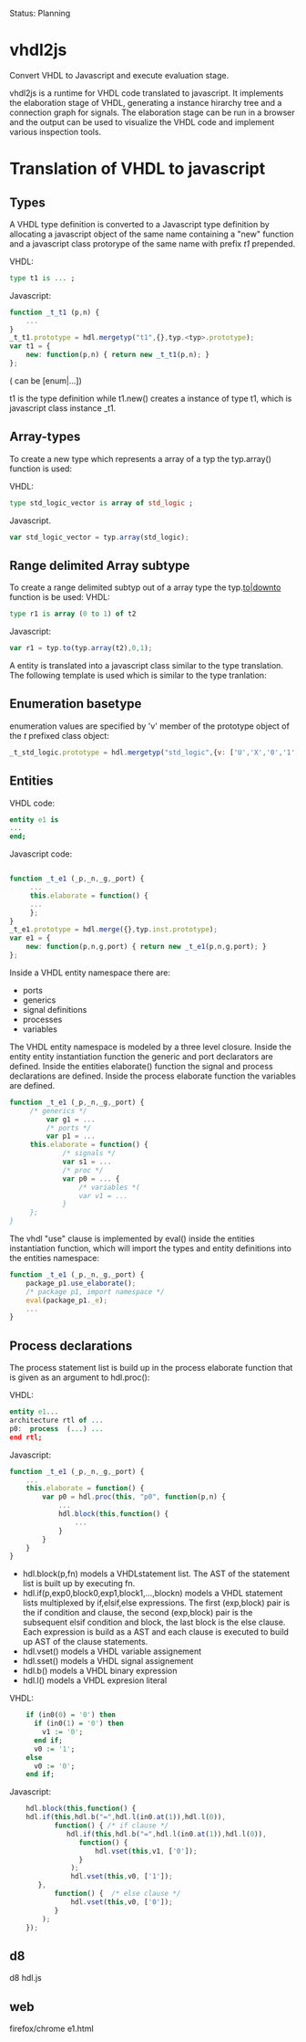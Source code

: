 Status: Planning

# vhdl2js

Convert VHDL to Javascript and execute evaluation stage.

vhdl2js is a runtime for VHDL code translated to javascript.
It implements the elaboration stage of VHDL, generating a instance hirarchy tree
and a connection graph for signals. The elaboration stage can be run in a 
browser and the output can be used to visualize the VHDL code and implement
various inspection tools.


# Translation of VHDL to javascript

## Types

A VHDL type definition is converted to a Javascript type definition by 
allocating a javascript object of the same name containing a "new" function 
and a javascript class protorype of the same name with prefix _t1_ prepended.

VHDL:
```vhdl
type t1 is ... ;
```

Javascript:

```javascript
function _t_t1 (p,n) {
    ...
}
_t_t1.prototype = hdl.mergetyp("t1",{},typ.<typ>.prototype); 
var t1 = { 
    new: function(p,n) { return new _t_t1(p,n); } 
};
```
(<typ> can be [enum|...])



t1 is the type definition while t1.new() creates a instance of type t1,
which is javascript class instance _t1.

## Array-types


To create a new type which represents a array of a typ the typ.array()
function is used: 

VHDL:
```vhdl
type std_logic_vector is array of std_logic ;
```

Javascript.
```javascript
var std_logic_vector = typ.array(std_logic);
```

## Range delimited Array subtype

To create a range delimited subtyp out of a array type the typ.[to|downto]()
function is be used:
VHDL:
```vhdl
type r1 is array (0 to 1) of t2
```
Javascript:
```javascript
var r1 = typ.to(typ.array(t2),0,1);
```

A entity is translated into a javascript class similar to the type translation.
The following template is used which is similar to the type tranlation:

## Enumeration basetype

enumeration values are specified by 'v' member of the prototype object of the
_t_ prefixed class object:

```javascript
_t_std_logic.prototype = hdl.mergetyp("std_logic",{v: ['U','X','0','1','Z','W','L','H', '-']},typ.enum.prototype);
```

## Entities


VHDL code:

```vhdl
entity e1 is
...
end;
```

Javascript code:
```javascript

function _t_e1 (_p,_n,_g,_port) {
	 ...
	 this.elaborate = function() { 
	 ...
	 };
}
_t_e1.prototype = hdl.merge({},typ.inst.prototype); 
var e1 = { 
    new: function(p,n,g,port) { return new _t_e1(p,n,g,port); } 
};
```

Inside a VHDL entity namespace there are: 

 * ports
 * generics
 * signal definitions
 * processes
 * variables

The VHDL entity namespace is modeled by a three level closure. 
Inside the entity entity instantiation function the generic
and port declarators are defined. Inside the entities elaborate() function
the signal  and process declarations are defined. Inside the 
process elaborate function the variables are defined.

```javascript
function _t_e1 (_p,_n,_g,_port) {
	 /* generics */
         var g1 = ...
         /* ports */
         var p1 = ...
	 this.elaborate = function() {  
             /* signals */
             var s1 = ...
             /* proc */
             var p0 = ... {
                 /* variables *(
                 var v1 = ...
             }
	 };
}
```

The vhdl "use" clause is implemented by eval() inside the entities instantiation
function, which will import the types and entity definitions into 
the entities namespace:

```javascript
function _t_e1 (_p,_n,_g,_port) {
    package_p1.use_elaborate();
    /* package p1, import namespace */
    eval(package_p1._e);
    ...
}
```

## Process declarations

The process statement list is build up in the process elaborate function
that is given as an argument to hdl.proc():

VHDL:
```vhdl
entity e1...
architecture rtl of ...
p0:  process  (...) ...
end rtl;
```
Javascript:
```javascript
function _t_e1 (_p,_n,_g,_port) {
    ...
    this.elaborate = function() {  
        var p0 = hdl.proc(this, "p0", function(p,n) {
            ...
            hdl.block(this,function() {
                ...
            }
        }
    }
}
```

 * hdl.block(p,fn) 
    models a VHDLstatement list. The AST of the statement list is built up by 
    executing fn.
 * hdl.if(p,exp0,block0,exp1,block1,...,blockn) 
    models a VHDL statement lists multiplexed by if,elsif,else expressions. The first
    (exp,block) pair is the if condition and clause, the second (exp,block) pair is 
    the subsequent elsif condition and block, the last block is the else clause. Each 
    expression is build as a AST and each clause is executed to build up AST of the 
    clause statements.
 * hdl.vset() 
    models a VHDL variable assignement
 * hdl.sset() 
    models a VHDL signal assignement
 * hdl.b() 
    models a VHDL binary expression
 * hdl.l() 
    models a VHDL expresion literal

VHDL:
```vhdl
    if (in0(0) = '0') then
      if (in0(1) = '0') then
        v1 := '0';
      end if;
      v0 := '1';
    else
      v0 := '0';
    end if;
```
	    
Javascript:
```javascript
    hdl.block(this,function() {
	hdl.if(this,hdl.b("=",hdl.l(in0.at(1)),hdl.l(0)),
           function() { /* if clause */
              hdl.if(this,hdl.b("=",hdl.l(in0.at(1)),hdl.l(0)),
                 function() {
                     hdl.vset(this,v1, ['0']);
                 }
               );
               hdl.vset(this,v0, ['1']);
	   },
           function() {  /* else clause */
               hdl.vset(this,v0, ['0']);
           }
        );
    });
```	    




## d8

d8 hdl.js

## web

firefox/chrome e1.html
